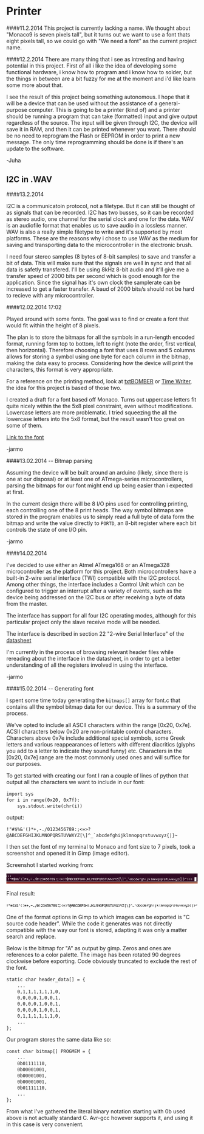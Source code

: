 Printer
=======

####11.2.2014
This project is currently lacking a name. We thought about "Monaco9 is seven pixels tall", but it turns out we want to use a font thats eight pixels tall, so we could go with "We need a font" as the current project name.

####12.2.2014
There are many thing that i see as intresting and having potential in this project. First of all i like the idea of developing some functional hardware, i know how to program and i know how to solder, but the things in between are a bit fuzzy for me at the moment and i'd like learn some more about that.

I see the result of this project being something autonomous. I hope that it will be a device that can be used without the assistance of a general-purpose computer. This is going to be a printer (kind of) and a printer should be running a program that can take (formatted) input and give output regardless of the source. The input will be given through I2C, the device will save it in RAM, and then it can be printed whenever you want. There should be no need to reprogram the Flash or EEPROM in order to print a new message. The only time reprogramming should be done is if there's an update to the software.

-Juha

I2C in .WAV
-----------
####13.2.2014

I2C is a communicatoin protocol, not a filetype. But it can still be thought of as signals that can be recorded. I2C has two busses, so it can be recorded as stereo audio, one channel for the serial clock and one for the data. WAV is an audiofile format that enables us to save audio in a lossless manner. WAV is also a really simple filetype to write and it's supported by most platforms. These are the reasons why i chose to use WAV as the medium for saving and transporting data to the microcontroller in the electronic brush.

I need four stereo samples (8 bytes of 8-bit samples) to save and transfer a bit of data. This will make sure that the signals are well in sync and that all data is safetly transfered. I'll be using 8kHz 8-bit audio and it'll give me a transfer speed of 2000 bits per second which is good enough for the application. Since the signal has it's own clock the samplerate can be increased to get a faster transfer. A baud of 2000 bits/s should not be hard to recieve with any microcontroller.


####12.02.2014 17:02

Played around with some fonts. The goal was to find or create a font that would fit within the height of 8 pixels.

The plan is to store the bitmaps for all the symbols in a run-length encoded format, running form top to bottom, left to right (note the order, first vertical, then horizontal). Therefore choosing a font that uses 8 rows and 5 columns allows for storing a symbol using one byte for each column in the bitmap, making the data easy to process. Considering how the device will print the characters, this format is very appropriate.

For a reference on the printing method, look at [txtBOMBER](http://www.behance.net/gallery/txtBOMBER/406136) or [Time Writer](http://oliviervanherpt.nl/time-writer/), the idea for this project is based of those two.

I created a draft for a font based off Monaco. Turns out uppercase letters fit quite nicely within the the 5x8 pixel constraint, even without modifications. Lowercase letters are more problematic. I tried squeezing the all the lowercase letters into the 5x8 format, but the result wasn't too great on some of them.

[Link to the font](./sampleFont0.png)

-jarmo


####13.02.2014 -- Bitmap parsing

Assuming the device will be built around an arduino (likely, since there is one at our disposal) or at least one of ATmega-series microcontrollers, parsing the bitmaps for our font might end up being easier than i expected at first.

In the current design there will be 8 I/O pins used for controlling printing, each controlling one of the 8 print heads. The way symbol bitmaps are stored in the program enables us to simply read a full byte of data form the bitmap and write the value directly to `PORTD`, an 8-bit register where each bit controls the state of one I/O pin.

-jarmo

####14.02.2014

I've decided to use either an Atmel ATmega168 or an ATmega328 microcontroller as the platform for this project. Both microcontrollers have a built-in 2-wire serial interface (TWI) compatible with the I2C protocol. Among other things, the interface includes a Control Unit which can be configured to trigger an interrupt after a variety of events, such as the device being addressed on the I2C bus or after receiving a byte of data from the master.

The interface has support for all four I2C operating modes, although for this particular project only the slave receive mode will be needed.

The interface is described in section 22 "2-wire Serial Interface" of the [datasheet](http://www.atmel.com/images/atmel-8271-8-bit-avr-microcontroller-atmega48a-48pa-88a-88pa-168a-168pa-328-328p_datasheet.pdf)

I'm currently in the process of browsing relevant header files while rereading about the interface in the datasheet, in order to get a better understanding of all the registers involved in using the interface.

-jarmo


####15.02.2014 -- Generating font

I spent some time today generating the `bitmaps[]` array for font.c that contains all the symbol bitmap data for our device. This is a summary of the process.

We've opted to include all ASCII characters within the range [0x20, 0x7e]. ACSII characters below 0x20 are non-printable control characters. Characters above 0x7e include additional special symbols, some Greek letters and various reappearances of letters with different diacritics (glyphs you add to a letter to indicate they sound funny) etc. Characters in the [0x20, 0x7e] range are the most commonly used ones and will suffice for our purposes.

To get started with creating our font I ran a couple of lines of python that output all the characters we want to include in our font:

	import sys
	for i in range(0x20, 0x7f):
		sys.stdout.write(chr(i))

output:

	!"#$%&'()*+,-./0123456789:;<=>?@ABCDEFGHIJKLMNOPQRSTUVWXYZ[\]^_`abcdefghijklmnopqrstuvwxyz{|}~

I then set the font of my terminal to Monaco and font size to 7 pixels, took a screenshot and opened it in Gimp (image editor). 

Screenshot I started working from:

![screenshot](./fontCreationProcess0.png)

Final result:

![final result](./fontCreationProcess1.png)

One of the format options in Gimp to which images can be exported is "C source code header". While the code it generates was not directly compatible with the way our font is stored, adapting it was only a matter search and replace. 

Below is the bitmap for "A" as output by gimp. Zeros and ones are references to a color palette. The image has been rotated 90 degrees clockwise before exporting. Code obviously truncated to exclude the rest of the font.

	static char header_data[] = {
		...
		0,1,1,1,1,1,1,0,
		0,0,0,0,1,0,0,1,
		0,0,0,0,1,0,0,1,
		0,0,0,0,1,0,0,1,
		0,1,1,1,1,1,1,0,
		...
	};
	
Our program stores the same data like so:

	const char bitmap[] PROGMEM = {
		...
		0b01111110,
		0b00001001,
		0b00001001,
		0b00001001,
		0b01111110,
		...
	};

From what I've gathered the literal binary notation starting with 0b used above is not actually standard C. Avr-gcc however supports it, and using it in this case is very convenient.